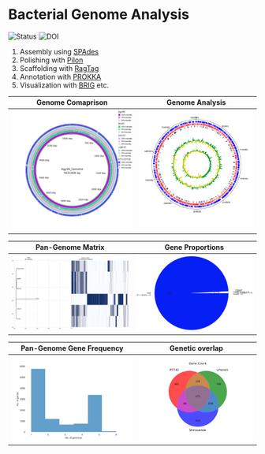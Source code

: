 # Bacterial Genome Analysis

![Status](https://img.shields.io/badge/status-alpha-red)
![DOI](https://img.shields.io/badge/DOI-in__progress-blue)

1. Assembly using [SPAdes](https://github.com/ablab/spades)
2. Polishing with [Pilon](https://github.com/broadinstitute/pilon/wiki)
3. Scaffolding with [RagTag](https://github.com/malonge/RagTag)
4. Annotation with [PROKKA](https://github.com/tseemann/prokka?tab=readme-ov-file)
5. Visualization with [BRIG](https://beatsonlab.com/softwares/brig/) etc.

Genome Comaprison            |  Genome Analysis
:-------------------------:|:-------------------------:
<img src="https://github.com/hasanwraeth/Bacteria_Genome_Analysis/blob/main/Compare.jpg" width="675"> |  ![](https://github.com/hasanwraeth/Bacteria_Genome_Analysis/blob/main/Agy99_act.png)

Pan-Genome Matrix            |  Gene Proportions
:-------------------------:|:-------------------------:
<img src="https://github.com/hasanwraeth/Bacteria_Genome_Analysis/blob/main/pangenome_matrix.png" width="700"> |  <img src="https://github.com/hasanwraeth/Bacteria_Genome_Analysis/blob/main/pangenome_pie2.png" width="650">

Pan-Genome Gene Frequency            |  Genetic overlap
:-------------------------:|:-------------------------:
<img src="https://github.com/hasanwraeth/Bacteria_Genome_Analysis/blob/main/pangenome_frequency.png" width="675"> |  <img src="https://github.com/hasanwraeth/Bacteria_Genome_Analysis/blob/main/gene_P7741_Liflandii_Shinsuense.png" width="675">

